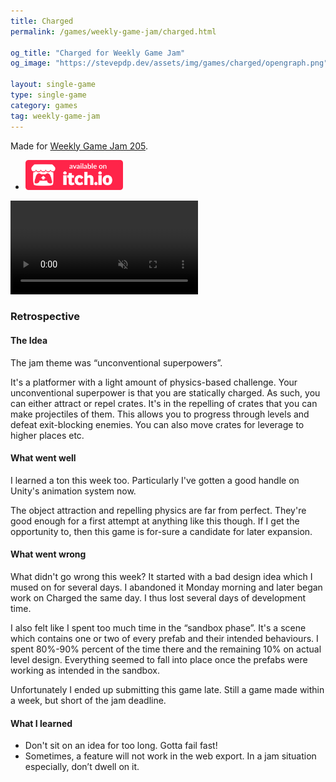 ```yaml
---
title: Charged
permalink: /games/weekly-game-jam/charged.html

og_title: "Charged for Weekly Game Jam"
og_image: "https://stevepdp.dev/assets/img/games/charged/opengraph.png"

layout: single-game
type: single-game
category: games
tag: weekly-game-jam
---
```


Made for <a href="https://itch.io/jam/weekly-game-jam-205" rel="noopener" target="_blank">Weekly Game Jam 205</a>.

<ul class="downloads">
    <li><a href="https://stevepdp.itch.io/charged" rel="noopener" target="_blank"><img src="/assets/img/brands/itch-io-colour.svg" height="48" width="156"></a></li>
</ul>

<video preload="none" class="trailer" controls muted autoplay loop playsinline>
    <source src="/assets/video/charged-clip.mp4" type="video/mp4">
    Your browser does not appear to support mp4 video.
</video>

### Retrospective

#### The Idea

The jam theme was &ldquo;unconventional superpowers&rdquo;.

It&apos;s a platformer with a light amount of physics-based challenge. Your unconventional superpower is that you are statically charged. As such, you can either attract or repel crates. It&apos;s in the repelling of crates that you can make projectiles of them. This allows you to progress through levels and defeat exit-blocking enemies. You can also move crates for leverage to higher places etc.

#### What went well

I learned a ton this week too. Particularly I&apos;ve gotten a good handle on Unity&apos;s animation system now.

The object attraction and repelling physics are far from perfect. They&apos;re good enough for a first attempt at anything like this though. If I get the opportunity to, then this game is for-sure a candidate for later expansion.

#### What went wrong

What didn&apos;t go wrong this week? It started with a bad design idea which I mused on for several days. I abandoned it Monday morning and later began work on Charged the same day. I thus lost several days of development time.

I also felt like I spent too much time in the &ldquo;sandbox phase&rdquo;. It&apos;s a scene which contains one or two of every prefab and their intended behaviours. I spent 80%-90% percent of the time there and the remaining 10% on actual level design. Everything seemed to fall into place once the prefabs were working as intended in the sandbox.

Unfortunately I ended up submitting this game late. Still a game made within a week, but short of the jam deadline.

#### What I learned

* Don&apos;t sit on an idea for too long. Gotta fail fast!
* Sometimes, a feature will not work in the web export. In a jam situation especially, don’t dwell on it.